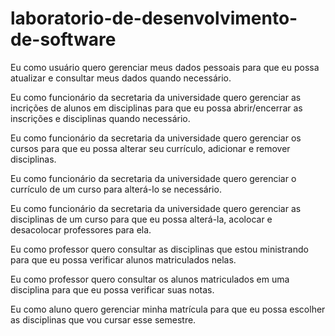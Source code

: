# laboratorio-de-desenvolvimento-de-software
Eu como usuário quero gerenciar meus dados pessoais para que eu possa atualizar e consultar meus dados quando necessário.

Eu como funcionário da secretaria da universidade quero gerenciar as incrições de alunos em disciplinas para que eu possa abrir/encerrar as inscrições e disciplinas quando necessário.

Eu como funcionário da secretaria da universidade quero gerenciar os cursos para que eu possa alterar seu currículo, adicionar e remover disciplinas.

Eu como funcionário da secretaria da universidade quero gerenciar o currículo de um curso para alterá-lo se necessário.

Eu como funcionário da secretaria da universidade quero gerenciar as disciplinas de um curso para que eu possa alterá-la, acolocar e desacolocar professores para ela.

Eu como professor quero consultar as disciplinas que estou ministrando para que eu possa verificar alunos matriculados nelas.

Eu como professor quero consultar os alunos matriculados em uma disciplina para que eu possa verificar suas notas.

Eu como aluno quero gerenciar minha matrícula para que eu possa escolher as disciplinas que vou cursar esse semestre.